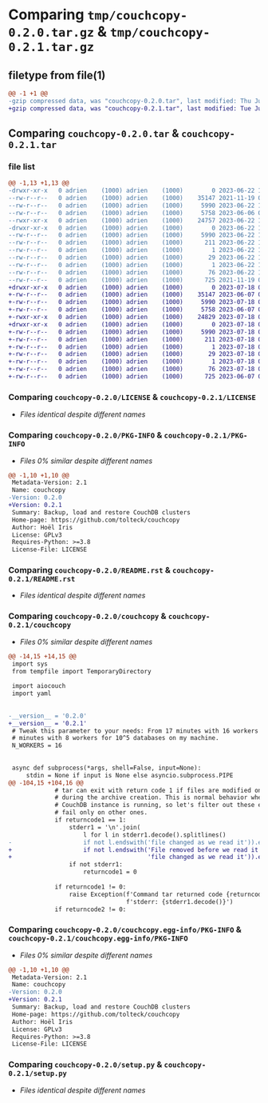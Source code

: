 # Comparing `tmp/couchcopy-0.2.0.tar.gz` & `tmp/couchcopy-0.2.1.tar.gz`

## filetype from file(1)

```diff
@@ -1 +1 @@
-gzip compressed data, was "couchcopy-0.2.0.tar", last modified: Thu Jun 22 10:36:35 2023, max compression
+gzip compressed data, was "couchcopy-0.2.1.tar", last modified: Tue Jul 18 08:53:38 2023, max compression
```

## Comparing `couchcopy-0.2.0.tar` & `couchcopy-0.2.1.tar`

### file list

```diff
@@ -1,13 +1,13 @@
-drwxr-xr-x   0 adrien    (1000) adrien    (1000)        0 2023-06-22 10:36:35.922452 couchcopy-0.2.0/
--rw-r--r--   0 adrien    (1000) adrien    (1000)    35147 2021-11-19 06:19:19.000000 couchcopy-0.2.0/LICENSE
--rw-r--r--   0 adrien    (1000) adrien    (1000)     5990 2023-06-22 10:36:35.922452 couchcopy-0.2.0/PKG-INFO
--rw-r--r--   0 adrien    (1000) adrien    (1000)     5758 2023-06-06 09:37:26.000000 couchcopy-0.2.0/README.rst
--rwxr-xr-x   0 adrien    (1000) adrien    (1000)    24757 2023-06-22 10:33:20.000000 couchcopy-0.2.0/couchcopy
-drwxr-xr-x   0 adrien    (1000) adrien    (1000)        0 2023-06-22 10:36:35.922452 couchcopy-0.2.0/couchcopy.egg-info/
--rw-r--r--   0 adrien    (1000) adrien    (1000)     5990 2023-06-22 10:36:35.000000 couchcopy-0.2.0/couchcopy.egg-info/PKG-INFO
--rw-r--r--   0 adrien    (1000) adrien    (1000)      211 2023-06-22 10:36:35.000000 couchcopy-0.2.0/couchcopy.egg-info/SOURCES.txt
--rw-r--r--   0 adrien    (1000) adrien    (1000)        1 2023-06-22 10:36:35.000000 couchcopy-0.2.0/couchcopy.egg-info/dependency_links.txt
--rw-r--r--   0 adrien    (1000) adrien    (1000)       29 2023-06-22 10:36:35.000000 couchcopy-0.2.0/couchcopy.egg-info/requires.txt
--rw-r--r--   0 adrien    (1000) adrien    (1000)        1 2023-06-22 10:36:35.000000 couchcopy-0.2.0/couchcopy.egg-info/top_level.txt
--rw-r--r--   0 adrien    (1000) adrien    (1000)       76 2023-06-22 10:36:35.922452 couchcopy-0.2.0/setup.cfg
--rw-r--r--   0 adrien    (1000) adrien    (1000)      725 2021-11-19 06:19:19.000000 couchcopy-0.2.0/setup.py
+drwxr-xr-x   0 adrien    (1000) adrien    (1000)        0 2023-07-18 08:53:38.817871 couchcopy-0.2.1/
+-rw-r--r--   0 adrien    (1000) adrien    (1000)    35147 2023-06-07 07:33:16.000000 couchcopy-0.2.1/LICENSE
+-rw-r--r--   0 adrien    (1000) adrien    (1000)     5990 2023-07-18 08:53:38.817871 couchcopy-0.2.1/PKG-INFO
+-rw-r--r--   0 adrien    (1000) adrien    (1000)     5758 2023-06-07 07:33:16.000000 couchcopy-0.2.1/README.rst
+-rwxr-xr-x   0 adrien    (1000) adrien    (1000)    24829 2023-07-18 08:52:59.000000 couchcopy-0.2.1/couchcopy
+drwxr-xr-x   0 adrien    (1000) adrien    (1000)        0 2023-07-18 08:53:38.817871 couchcopy-0.2.1/couchcopy.egg-info/
+-rw-r--r--   0 adrien    (1000) adrien    (1000)     5990 2023-07-18 08:53:38.000000 couchcopy-0.2.1/couchcopy.egg-info/PKG-INFO
+-rw-r--r--   0 adrien    (1000) adrien    (1000)      211 2023-07-18 08:53:38.000000 couchcopy-0.2.1/couchcopy.egg-info/SOURCES.txt
+-rw-r--r--   0 adrien    (1000) adrien    (1000)        1 2023-07-18 08:53:38.000000 couchcopy-0.2.1/couchcopy.egg-info/dependency_links.txt
+-rw-r--r--   0 adrien    (1000) adrien    (1000)       29 2023-07-18 08:53:38.000000 couchcopy-0.2.1/couchcopy.egg-info/requires.txt
+-rw-r--r--   0 adrien    (1000) adrien    (1000)        1 2023-07-18 08:53:38.000000 couchcopy-0.2.1/couchcopy.egg-info/top_level.txt
+-rw-r--r--   0 adrien    (1000) adrien    (1000)       76 2023-07-18 08:53:38.817871 couchcopy-0.2.1/setup.cfg
+-rw-r--r--   0 adrien    (1000) adrien    (1000)      725 2023-06-07 07:33:16.000000 couchcopy-0.2.1/setup.py
```

### Comparing `couchcopy-0.2.0/LICENSE` & `couchcopy-0.2.1/LICENSE`

 * *Files identical despite different names*

### Comparing `couchcopy-0.2.0/PKG-INFO` & `couchcopy-0.2.1/PKG-INFO`

 * *Files 0% similar despite different names*

```diff
@@ -1,10 +1,10 @@
 Metadata-Version: 2.1
 Name: couchcopy
-Version: 0.2.0
+Version: 0.2.1
 Summary: Backup, load and restore CouchDB clusters
 Home-page: https://github.com/tolteck/couchcopy
 Author: Hoël Iris
 License: GPLv3
 Requires-Python: >=3.8
 License-File: LICENSE
```

### Comparing `couchcopy-0.2.0/README.rst` & `couchcopy-0.2.1/README.rst`

 * *Files identical despite different names*

### Comparing `couchcopy-0.2.0/couchcopy` & `couchcopy-0.2.1/couchcopy`

 * *Files 0% similar despite different names*

```diff
@@ -14,15 +14,15 @@
 import sys
 from tempfile import TemporaryDirectory
 
 import aiocouch
 import yaml
 
 
-__version__ = '0.2.0'
+__version__ = '0.2.1'
 # Tweak this parameter to your needs: From 17 minutes with 16 workers to 28
 # minutes with 8 workers for 10^5 databases on my machine.
 N_WORKERS = 16
 
 
 async def subprocess(*args, shell=False, input=None):
     stdin = None if input is None else asyncio.subprocess.PIPE
@@ -104,15 +104,16 @@
             # tar can exit with return code 1 if files are modified on disk
             # during the archive creation. This is normal behavior when the
             # CouchDB instance is running, so let's filter out these errors and
             # fail only on other ones.
             if returncode1 == 1:
                 stderr1 = '\n'.join(
                     l for l in stderr1.decode().splitlines()
-                    if not l.endswith('file changed as we read it')).encode()
+                    if not l.endswith('File removed before we read it',
+                                      'file changed as we read it')).encode()
                 if not stderr1:
                     returncode1 = 0
 
             if returncode1 != 0:
                 raise Exception(f'Command tar returned code {returncode1}, '
                                 f'stderr: {stderr1.decode()}')
             if returncode2 != 0:
```

### Comparing `couchcopy-0.2.0/couchcopy.egg-info/PKG-INFO` & `couchcopy-0.2.1/couchcopy.egg-info/PKG-INFO`

 * *Files 0% similar despite different names*

```diff
@@ -1,10 +1,10 @@
 Metadata-Version: 2.1
 Name: couchcopy
-Version: 0.2.0
+Version: 0.2.1
 Summary: Backup, load and restore CouchDB clusters
 Home-page: https://github.com/tolteck/couchcopy
 Author: Hoël Iris
 License: GPLv3
 Requires-Python: >=3.8
 License-File: LICENSE
```

### Comparing `couchcopy-0.2.0/setup.py` & `couchcopy-0.2.1/setup.py`

 * *Files identical despite different names*

